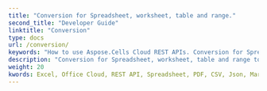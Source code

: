 ```yaml
---
title: "Conversion for Spreadsheet, worksheet, table and range."
second_title: "Developer Guide"
linktitle: "Conversion"
type: docs
url: /conversion/
keywords: "How to use Aspose.Cells Cloud REST APIs. Conversion for Spreadsheet, worksheet, table and range. Office Excel 2016,  Office Excel 2019,office Excel 365."
description: "Conversion for Spreadsheet, worksheet, table and range to pdf, image, html, csv, json, markdown"
weight: 20
kwords: Excel, Office Cloud, REST API, Spreadsheet, PDF, CSV, Json, Markdown, Developer Guide
---
```


